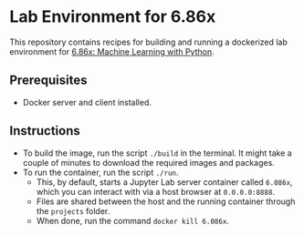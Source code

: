 # Lab Environment for 6.86x

This repository contains recipes for building and running a dockerized lab environment for [6.86x: Machine Learning with Python](https://courses.edx.org/courses/course-v1:MITx+6.86x+1T2019/course/).

## Prerequisites
- Docker server and client installed.

## Instructions
- To build the image, run the script `./build` in the terminal. It might take a couple of minutes to download the required images and packages.
- To run the container, run the script `./run`.
  - This, by default, starts a Jupyter Lab server container called `6.086x`, which you can interact with via a host browser at `0.0.0.0:8888`.
  - Files are shared between the host and the running container through the `projects` folder.
  - When done, run the command `docker kill 6.086x`.
